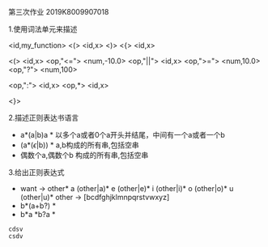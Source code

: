 第三次作业 2019K8009907018

1.使用词法单元来描述

<float> <id,my_function> <(> <id,x> <)> <{> <float> <id,x>

<return> <(> <id,x> <op,"<="> <num,-10.0> <op,"||"> <id,x> <op,">="> <num,10.0> <op,"?"> <num,100>

<op,":"> <id,x> <op,*> <id,x>

<}>

2.描述正则表达书语言

- a*(a|b)a *     以多个a或者0个a开头并结尾，中间有一个a或者一个b
- (a*($\epsilon$|b)) *    a,b构成的所有串,包括空串
- 偶数个a,偶数个b 构成的所有串,包括空串

3.给出正则表达式

- want -> other* a (other|a)* e (other|e)* i (other|i)* o (other|o)* u (other|u)*
  other -> [bcdfghjklmnpqrstvwxyz]
- b*(a+b?) *
- b*a *b?a *

```
cdsv
csdv
```

